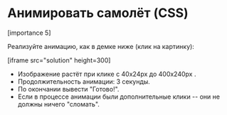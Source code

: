 # Анимировать самолёт (CSS)

[importance 5]

Реализуйте анимацию, как в демке ниже (клик на картинку):

[iframe src="solution" height=300]

<ul>
<li>Изображение растёт при клике с 40x24px до 400x240px .</li>
<li>Продолжительность анимации: 3 секунды.</li>
<li>По окончании вывести "Готово!".</li>
<li>Если в процессе анимации были дополнительные клики -- они не должны ничего "сломать".</li>
</ul>

 
